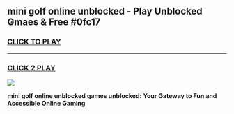 
## mini golf online unblocked - Play Unblocked Gmaes & Free #0fc17
<h3>
<a href="https://news.freeplayer.one?title=mini_golf_online_unblocked&ref=26F">CLICK TO PLAY</a></h3>
<hr>

<h3>
<a href="https://news.freeplayer.one?title=mini_golf_online_unblocked&ref=26F">CLICK 2 PLAY</a>
  
</h3>

<a href="https://news.freeplayer.one?title=mini_golf_online_unblocked&ref=26F/"><img src="https://clearcache.store/games.png"></a>


**mini golf online unblocked games unblocked: Your Gateway to Fun and Accessible Online Gaming**
